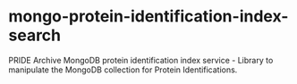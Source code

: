 # mongo-protein-identification-index-search
PRIDE Archive MongoDB protein identification index service - Library to manipulate the MongoDB collection for Protein Identifications.